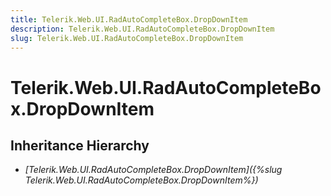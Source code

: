 ```yaml
---
title: Telerik.Web.UI.RadAutoCompleteBox.DropDownItem
description: Telerik.Web.UI.RadAutoCompleteBox.DropDownItem
slug: Telerik.Web.UI.RadAutoCompleteBox.DropDownItem
---
```


# Telerik.Web.UI.RadAutoCompleteBox.DropDownItem

## Inheritance Hierarchy

* *[Telerik.Web.UI.RadAutoCompleteBox.DropDownItem]({%slug Telerik.Web.UI.RadAutoCompleteBox.DropDownItem%})*

